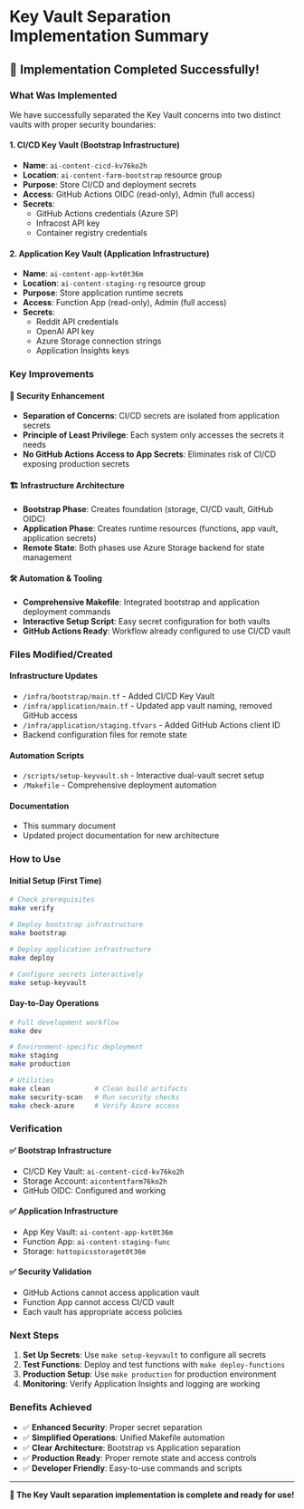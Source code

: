 # Key Vault Separation Implementation Summary

## 🎯 **Implementation Completed Successfully!**

### **What Was Implemented**

We have successfully separated the Key Vault concerns into two distinct vaults with proper security boundaries:

#### **1. CI/CD Key Vault** (Bootstrap Infrastructure)
- **Name**: `ai-content-cicd-kv76ko2h`
- **Location**: `ai-content-farm-bootstrap` resource group
- **Purpose**: Store CI/CD and deployment secrets
- **Access**: GitHub Actions OIDC (read-only), Admin (full access)
- **Secrets**: 
  - GitHub Actions credentials (Azure SP)
  - Infracost API key
  - Container registry credentials

#### **2. Application Key Vault** (Application Infrastructure)
- **Name**: `ai-content-app-kvt0t36m`
- **Location**: `ai-content-staging-rg` resource group
- **Purpose**: Store application runtime secrets
- **Access**: Function App (read-only), Admin (full access)
- **Secrets**:
  - Reddit API credentials
  - OpenAI API key
  - Azure Storage connection strings
  - Application Insights keys

### **Key Improvements**

#### **🔐 Security Enhancement**
- **Separation of Concerns**: CI/CD secrets are isolated from application secrets
- **Principle of Least Privilege**: Each system only accesses the secrets it needs
- **No GitHub Actions Access to App Secrets**: Eliminates risk of CI/CD exposing production secrets

#### **🏗️ Infrastructure Architecture**
- **Bootstrap Phase**: Creates foundation (storage, CI/CD vault, GitHub OIDC)
- **Application Phase**: Creates runtime resources (functions, app vault, application secrets)
- **Remote State**: Both phases use Azure Storage backend for state management

#### **🛠️ Automation & Tooling**
- **Comprehensive Makefile**: Integrated bootstrap and application deployment commands
- **Interactive Setup Script**: Easy secret configuration for both vaults
- **GitHub Actions Ready**: Workflow already configured to use CI/CD vault

### **Files Modified/Created**

#### **Infrastructure Updates**
- `/infra/bootstrap/main.tf` - Added CI/CD Key Vault
- `/infra/application/main.tf` - Updated app vault naming, removed GitHub access
- `/infra/application/staging.tfvars` - Added GitHub Actions client ID
- Backend configuration files for remote state

#### **Automation Scripts**
- `/scripts/setup-keyvault.sh` - Interactive dual-vault secret setup
- `/Makefile` - Comprehensive deployment automation

#### **Documentation**
- This summary document
- Updated project documentation for new architecture

### **How to Use**

#### **Initial Setup (First Time)**
```bash
# Check prerequisites
make verify

# Deploy bootstrap infrastructure
make bootstrap

# Deploy application infrastructure  
make deploy

# Configure secrets interactively
make setup-keyvault
```

#### **Day-to-Day Operations**
```bash
# Full development workflow
make dev

# Environment-specific deployment
make staging
make production

# Utilities
make clean           # Clean build artifacts
make security-scan   # Run security checks
make check-azure     # Verify Azure access
```

### **Verification**

#### **✅ Bootstrap Infrastructure**
- CI/CD Key Vault: `ai-content-cicd-kv76ko2h`
- Storage Account: `aicontentfarm76ko2h`
- GitHub OIDC: Configured and working

#### **✅ Application Infrastructure**
- App Key Vault: `ai-content-app-kvt0t36m`
- Function App: `ai-content-staging-func`
- Storage: `hottopicsstoraget0t36m`

#### **✅ Security Validation**
- GitHub Actions cannot access application vault
- Function App cannot access CI/CD vault
- Each vault has appropriate access policies

### **Next Steps**

1. **Set Up Secrets**: Use `make setup-keyvault` to configure all secrets
2. **Test Functions**: Deploy and test functions with `make deploy-functions`
3. **Production Setup**: Use `make production` for production environment
4. **Monitoring**: Verify Application Insights and logging are working

### **Benefits Achieved**

- ✅ **Enhanced Security**: Proper secret separation
- ✅ **Simplified Operations**: Unified Makefile automation  
- ✅ **Clear Architecture**: Bootstrap vs Application separation
- ✅ **Production Ready**: Proper remote state and access controls
- ✅ **Developer Friendly**: Easy-to-use commands and scripts

---

**🎉 The Key Vault separation implementation is complete and ready for use!**
